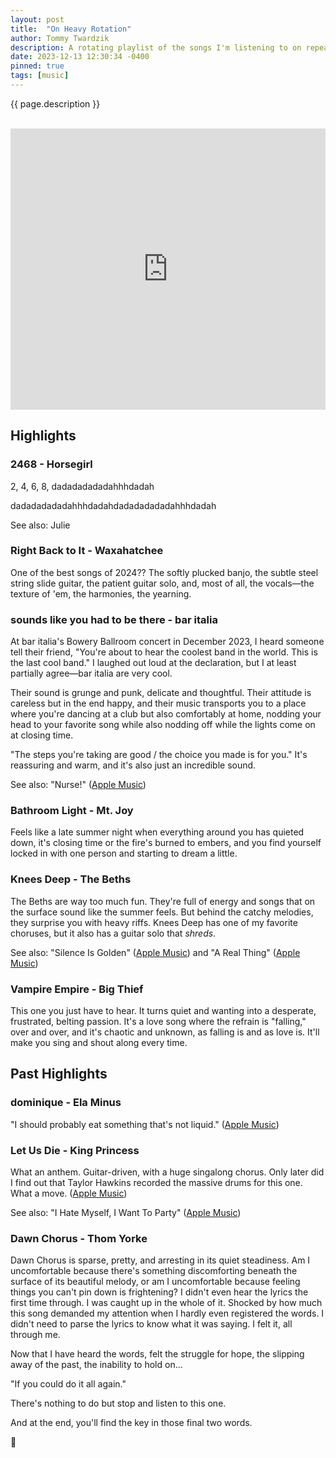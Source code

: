 ```yaml
---
layout: post
title:  "On Heavy Rotation"
author: Tommy Twardzik
description: A rotating playlist of the songs I'm listening to on repeat.
date: 2023-12-13 12:30:34 -0400
pinned: true
tags: [music]
---
```

<!-- original publication date December 13, 2023 -->

{{ page.description }}

<div>
<br>
<iframe allow="autoplay *; encrypted-media *; fullscreen *" frameborder="0" height="450" style="width:100%;max-width:660px;overflow:hidden;background:transparent;" sandbox="allow-forms allow-popups allow-same-origin allow-scripts allow-storage-access-by-user-activation allow-top-navigation-by-user-activation" src="https://embed.music.apple.com/playlist/heavy-rotation/pl.5b92b3807b4c4a07a9f4b184ba8995fd"></iframe>
<br>
</div>

## Highlights

### 2468 - Horsegirl

2, 4, 6, 8, dadadadadadahhhdadah

dadadadadadahhhdadahdadadadadadahhhdadah

See also: Julie

### Right Back to It - Waxahatchee
One of the best songs of 2024?? The softly plucked banjo, the subtle steel string slide guitar, the patient guitar solo, and, most of all, the vocals—the texture of 'em, the harmonies, the yearning.

### sounds like you had to be there - bar italia
At bar italia's Bowery Ballroom concert in December 2023, I heard someone tell their friend, "You're about to hear the coolest band in the world. This is the last cool band." I laughed out loud at the declaration, but I at least partially agree—bar italia are very cool.

Their sound is grunge and punk, delicate and thoughtful. Their attitude is careless but in the end happy, and their music transports you to a place where you're dancing at a club but also comfortably at home, nodding your head to your favorite song while also nodding off while the lights come on at closing time.

"The steps you're taking are good / the choice you made is for you." It's reassuring and warm, and it's also just an incredible sound.

See also: "Nurse!" ([Apple Music](https://music.apple.com/album/nurse/1678575073?i=1678575677))

### Bathroom Light - Mt. Joy
Feels like a late summer night when everything around you has quieted down, it's closing time or the fire's burned to embers, and you find yourself locked in with one person and starting to dream a little.

### Knees Deep - The Beths
The Beths are way too much fun. They're full of energy and songs that on the surface sound like the summer feels. But behind the catchy melodies, they surprise you with heavy riffs. Knees Deep has one of my favorite choruses, but it also has a guitar solo that *shreds*.

See also: "Silence Is Golden" ([Apple Music](https://music.apple.com/album/silence-is-golden/1620095921?i=1620095931)) and "A Real Thing" ([Apple Music](https://music.apple.com/album/a-real-thing/1601580358?i=1601580362))

### Vampire Empire - Big Thief
This one you just have to hear. It turns quiet and wanting into a desperate, frustrated, belting passion. It's a love song where the refrain is "falling," over and over, and it's chaotic and unknown, as falling is and as love is. It'll make you sing and shout along every time.

## Past Highlights
### dominique - Ela Minus
"I should probably eat something that's not liquid." ([Apple Music](https://music.apple.com/album/dominique/1526852447?i=1526852453))

### Let Us Die - King Princess
What an anthem. Guitar-driven, with a huge singalong chorus. Only later did I find out that Taylor Hawkins recorded the massive drums for this one. What a move. ([Apple Music](https://music.apple.com/album/let-us-die/1627312597?i=1627313072))

See also: "I Hate Myself, I Want To Party" ([Apple Music](https://music.apple.com/album/i-hate-myself-i-want-to-party/1627312597?i=1627312600))

### Dawn Chorus - Thom Yorke
Dawn Chorus is sparse, pretty, and arresting in its quiet steadiness. Am I uncomfortable because there's something discomforting beneath the surface of its beautiful melody, or am I uncomfortable because feeling things you can't pin down is frightening? I didn't even hear the lyrics the first time through. I was caught up in the whole of it. Shocked by how much this song demanded my attention when I hardly even registered the words. I didn't need to parse the lyrics to know what it was saying. I felt it, all through me.

Now that I have heard the words, felt the struggle for hope, the slipping away of the past, the inability to hold on...

"If you could do it all again."

There's nothing to do but stop and listen to this one.

And at the end, you'll find the key in those final two words.


🎵
